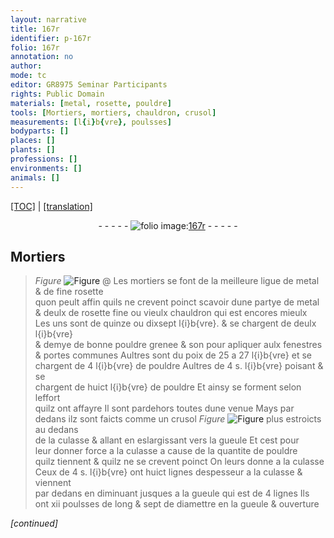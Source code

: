 ```yaml
---
layout: narrative
title: 167r
identifier: p-167r
folio: 167r
annotation: no
author:
mode: tc
editor: GR8975 Seminar Participants
rights: Public Domain
materials: [metal, rosette, pouldre]
tools: [Mortiers, mortiers, chauldron, crusol]
measurements: [l{i}b{vre}, poulsses]
bodyparts: []
places: []
plants: []
professions: []
environments: []
animals: []
---
```


<p><a href="{{ site.baseurl }}/diplomatic/">[TOC]</a> | <a href="{{ site.baseurl }}/_texts/p-167r_tl.md/">[translation]</a></p><div class="folio" align="center">- - - - - <a href="http://gallica.bnf.fr/ark:/12148/btv1b10500001g/f339.image" target="_blank"><img src="https://cu-mkp.github.io/2017-workshop-edition/assets/photo-icon.png" alt="folio image: " style="display:inline-block; margin-bottom:-3px;"/>167r</a> - - - - - </div>  
  

## <span class="tl">Mortiers</span>

 
> *Figure*
> <a href="https://drive.google.com/open?id=0B9-oNrvWdlO5QTU2dDJtWHU5Nmc" target="_blank"><img src="https://cu-mkp.github.io/GR8975-edition/assets/photo-icon.png" alt="Figure" style="display:inline-block; margin-bottom:-3px;"/></a>
@ 
Les <span class="tl">mortiers</span> se font de la meilleure ligue de <span class="m">metal</span> & de fine <span class="m">rosette</span><br/> quon peult affin quils ne crevent poinct scavoir dune partye de <span class="m">metal</span><br/> & deulx de <span class="m">rosette</span> fine ou vieulx <span class="tl">chauldron</span> qui est encores mieulx<br/> Les uns sont de quinze ou dixsept <span class="ms">l{i}b{vre}</span>. & se chargent de deulx <span class="ms">l{i}b{vre}</span><br/> & demye de bonne <span class="m">pouldre</span> grenee & son pour apliquer aulx fenestres<br/> & portes communes Aultres sont du poix de 25 a 27 <span class="ms">l{i}b{vre}</span> et se<br/> chargent de 4 <span class="ms">l{i}b{vre}</span> de <span class="m">pouldre</span> Aultres de 4 s. <span class="ms">l{i}b{vre}</span> poisant & se<br/> chargent de huict <span class="ms">l{i}b{vre}</span> de <span class="m">pouldre</span> Et ainsy se forment selon leffort<br/> quilz ont affayre Il sont pardehors toutes dune venue Mays par<br/> dedans ilz sont faicts comme un <span class="tl">crusol</span> 
> *Figure*
> <a href="https://drive.google.com/open?id=0B9-oNrvWdlO5OUZCVWpfdmlzbWc" target="_blank"><img src="https://cu-mkp.github.io/GR8975-edition/assets/photo-icon.png" alt="Figure" style="display:inline-block; margin-bottom:-3px;"/></a>
 plus estroicts au dedans<br/> de la culasse & allant en eslargissant vers la gueule Et cest pour<br/> leur donner force a la culasse a cause de la quantite de <span class="m">pouldre</span><br/> quilz tiennent & quilz ne se crevent poinct <span class="del">On leurs donne a la culasse</span><br/> Ceux de 4 s. <span class="ms">l{i}b{vre}</span> ont huict lignes despesseur a la culasse & viennent<br/> par dedans en diminuant jusques a la gueule qui est de 4 lignes Ils<br/> ont xii <span class="ms">poulsses</span> de long & sept de diamettre en la gueule & ouverture
 
*[continued]*
 
